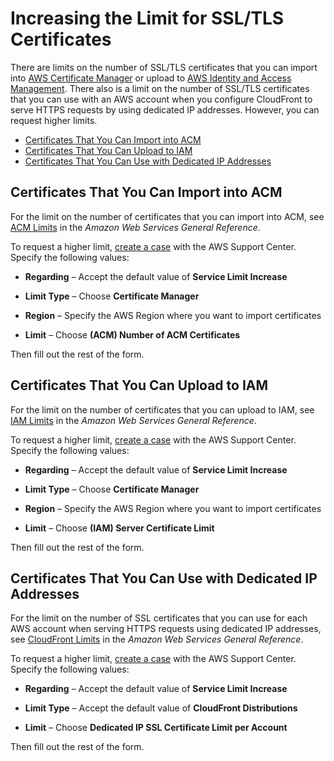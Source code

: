 # Increasing the Limit for SSL/TLS Certificates<a name="increasing-the-limit-for-ssl-tls-certificates"></a>

There are limits on the number of SSL/TLS certificates that you can import into [AWS Certificate Manager](http://docs.aws.amazon.com/acm/latest/userguide/acm-overview.html) or upload to [AWS Identity and Access Management](http://docs.aws.amazon.com/IAM/latest/UserGuide/introduction.html)\. There also is a limit on the number of SSL/TLS certificates that you can use with an AWS account when you configure CloudFront to serve HTTPS requests by using dedicated IP addresses\. However, you can request higher limits\.


+ [Certificates That You Can Import into ACM](#certificates-to-import-into-acm)
+ [Certificates That You Can Upload to IAM](#certificates-to-upload-into-iam)
+ [Certificates That You Can Use with Dedicated IP Addresses](#certificates-using-dedicated-ip-address)

## Certificates That You Can Import into ACM<a name="certificates-to-import-into-acm"></a>

For the limit on the number of certificates that you can import into ACM, see [ACM Limits](http://docs.aws.amazon.com/general/latest/gr/aws_service_limits.html#limits_acm) in the *Amazon Web Services General Reference*\.

To request a higher limit, [create a case](https://console.aws.amazon.com/support/home?region=us-west-2#/case/create?issueType=service-limit-increase) with the AWS Support Center\. Specify the following values:

+ **Regarding** – Accept the default value of **Service Limit Increase**

+ **Limit Type** – Choose **Certificate Manager**

+ **Region** – Specify the AWS Region where you want to import certificates

+ **Limit** – Choose **\(ACM\) Number of ACM Certificates**

Then fill out the rest of the form\.

## Certificates That You Can Upload to IAM<a name="certificates-to-upload-into-iam"></a>

For the limit on the number of certificates that you can upload to IAM, see [IAM Limits](http://docs.aws.amazon.com/general/latest/gr/aws_service_limits.html#limits_iam) in the *Amazon Web Services General Reference*\.

To request a higher limit, [create a case](https://console.aws.amazon.com/support/home?region=us-west-2#/case/create?issueType=service-limit-increase) with the AWS Support Center\. Specify the following values:

+ **Regarding** – Accept the default value of **Service Limit Increase**

+ **Limit Type** – Choose **Certificate Manager**

+ **Region** – Specify the AWS Region where you want to import certificates

+ **Limit** – Choose **\(IAM\) Server Certificate Limit**

Then fill out the rest of the form\.

## Certificates That You Can Use with Dedicated IP Addresses<a name="certificates-using-dedicated-ip-address"></a>

For the limit on the number of SSL certificates that you can use for each AWS account when serving HTTPS requests using dedicated IP addresses, see [CloudFront Limits](http://docs.aws.amazon.com/general/latest/gr/aws_service_limits.html#limits_cloudfront) in the *Amazon Web Services General Reference*\.

To request a higher limit, [create a case](https://console.aws.amazon.com/support/home?region=us-west-2#/case/create?issueType=service-limit-increase&limitType=service-code-cloudfront-distributions) with the AWS Support Center\. Specify the following values:

+ **Regarding** – Accept the default value of **Service Limit Increase**

+ **Limit Type** – Accept the default value of **CloudFront Distributions**

+ **Limit** – Choose **Dedicated IP SSL Certificate Limit per Account**

Then fill out the rest of the form\.